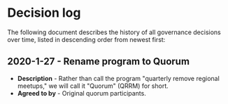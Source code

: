 # Decision log

The following document describes the history of all governance decisions over
time, listed in descending order from newest first:


## 2020-1-27 - Rename program to Quorum

- **Description** - Rather than call the program "quarterly remove regional
  meetups," we will call it "Quorum" (QRRM) for short.
- **Agreed to by** - Original quorum participants.
